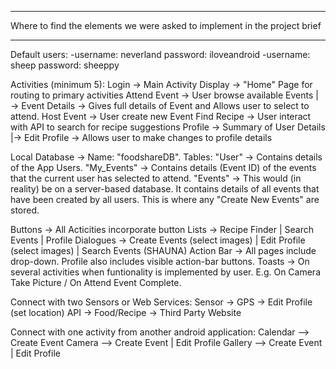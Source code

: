 **********************************************************************************

Where to find the elements we were asked to implement in the project brief

**********************************************************************************
Default users:
-username: neverland password: iloveandroid
-username: sheep password: sheeppy


Activities (minimum 5):
Login →  Main Activity
Display →  "Home" Page for routing to primary activities
Attend Event →  User browse available Events
|→  Event Details →  Gives full details of Event and Allows user to select to attend.
Host Event →  User create new Event
Find Recipe →  User interact with API to search for recipe suggestions
Profile →  Summary of User Details
|→  Edit Profile →  Allows user to make changes to profile details



Local Database →  Name: "foodshareDB".
Tables:
"User" →  Contains details of the App Users.
"My_Events" →  Contains details (Event ID) of the events that the current user has selected to attend.
"Events" →  This would (in reality) be on a server-based database. It contains details of all events that have been created by all users. This is where any "Create New Events" are stored.


Buttons →  All Acticities incorporate button
Lists →  Recipe Finder | Search Events | Profile
Dialogues →  Create Events (select images) | Edit Profile (select images) | Search Events (SHAUNA)
Action Bar →  All pages include drop-down. Profile also includes visible action-bar buttons.
Toasts →  On several activities when funtionality is implemented by user. E.g. On Camera Take Picture / On Attend Event Complete.


Connect with two Sensors or Web Services:
Sensor →  GPS →  Edit Profile (set location)
API →  Food/Recipe → Third Party Website

Connect with one activity from another android application:
Calendar --> Create Event
Camera --> Create Event | Edit Profile
Gallery --> Create Event | Edit Profile
